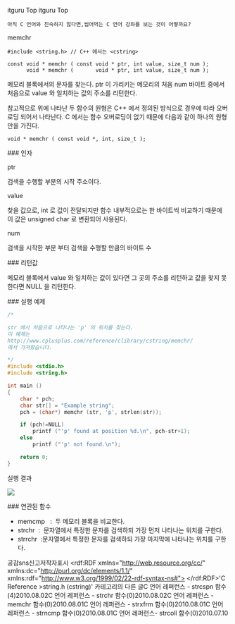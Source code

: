  itguru Top itguru Top

```warning
아직 C 언어와 친숙하지 않다면,씹어먹는 C 언어 강좌를 보는 것이 어떻까요?

```

memchr

```info
#include <string.h> // C++ 에서는 <cstring>

const void * memchr ( const void * ptr, int value, size_t num );
      void * memchr (       void * ptr, int value, size_t num );
```


메모리 블록에서의 문자를 찾는다.
ptr 이 가리키는 메모리의 처음 num 바이트 중에서 처음으로 value 와 일치하는 값의 주소를 리턴한다.

참고적으로 위에 나타난 두 함수의 원형은 C++ 에서 정의된 방식으로 경우에 따라 오버로딩 되어서 나타난다. C 에서는 함수 오버로딩이 없기 때문에 다음과 같이 하나의 원형만을 가진다.

```info
void * memchr ( const void *, int, size_t );
```



### 인자

ptr

검색을 수행할 부분의 시작 주소이다.

value

찾을 값으로, int 로 값이 전달되지만 함수 내부적으로는 한 바이트씩 비교하기 때문에 이 값은 unsigned char 로 변환되어 사용된다.

num

검색을 시작한 부분 부터 검색을 수행할 만큼의 바이트 수

### 리턴값

메모리 블록에서 value 와 일치하는 값이 있다면 그 곳의 주소를 리턴하고 값을 찾지 못한다면 NULL 을 리턴한다.


### 실행 예제

```cpp
/*

str 에서 처음으로 나타나는 'p' 의 위치를 찾는다.
이 예제는
http://www.cplusplus.com/reference/clibrary/cstring/memchr/
에서 가져왔습니다.

*/
#include <stdio.h>
#include <string.h>

int main ()
{
    char * pch;
    char str[] = "Example string";
    pch = (char*) memchr (str, 'p', strlen(str));

    if (pch!=NULL)
        printf ("'p' found at position %d.\n", pch-str+1);
    else
        printf ("'p' not found.\n");

    return 0;
}
```


실행 결과

![](http://img1.daumcdn.net/thumb/R1920x0/?fname=http%3A%2F%2Fcfile22.uf.tistory.com%2Fimage%2F207EAB0F4C5588E0CAACE4)


### 연관된 함수


* memcmp   :  두 메모리 블록을 비교한다.
* strchr  :  문자열에서 특정한 문자를 검색하되 가장 먼저 나타나는 위치를 구한다.
* strrchr  :문자열에서 특정한 문자를 검색하되 가장 마지막에 나타나는 위치를 구한다.


공감sns신고저작자표시	<rdf:RDF xmlns="http://web.resource.org/cc/" xmlns:dc="http://purl.org/dc/elements/1.1/" xmlns:rdf="http://www.w3.org/1999/02/22-rdf-syntax-ns#">		<Work rdf:about="">			<license rdf:resource="http://creativecommons.org/licenses/by-fr/2.0/kr/" />		</Work>		<License rdf:about="http://creativecommons.org/licenses/by-fr/">			<permits rdf:resource="http://web.resource.org/cc/Reproduction"/>			<permits rdf:resource="http://web.resource.org/cc/Distribution"/>			<requires rdf:resource="http://web.resource.org/cc/Notice"/>			<requires rdf:resource="http://web.resource.org/cc/Attribution"/>			<permits rdf:resource="http://web.resource.org/cc/DerivativeWorks"/>		</License>	</rdf:RDF>'C Reference >string.h (cstring)' 카테고리의 다른 글C 언어 레퍼런스 - strcspn 함수(4)2010.08.02C 언어 레퍼런스 - strchr 함수(0)2010.08.02C 언어 레퍼런스 - memchr 함수(0)2010.08.01C 언어 레퍼런스 - strxfrm 함수(0)2010.08.01C 언어 레퍼런스 - strncmp 함수(0)2010.08.01C 언어 레퍼런스- strcoll 함수(0)2010.07.10

